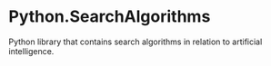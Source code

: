 # Python.SearchAlgorithms
Python library that contains search algorithms in relation to artificial intelligence.
